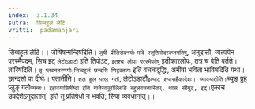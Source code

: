 ```yaml
---
index:  3.1.34
sutra:  सिब्बहुलं लेटि
vritti:  padamanjari
---
```


सिब्बहुलं लेटि।। जोषिषन्मन्दिषदिति। `जुषी प्रीतिसेवनयोः` `मदि स्तुतिमोदस्वप्नगतिषु`, अनुदात्तौ, व्यत्ययेन परस्मैपदम्, सिच इट् `लेटोऽडाटौ` इति तिपोऽट्, `इतश्च लोपः परस्मैपदेषु` इतीकारलोपः, तत्र च वेति वर्तते। तारिषदिति। `तृ प्लवनतरणयोः`,`सिब्बहुलं छन्दसि णिद्वक्तव्यः` इति वचनाद्वृद्धिः, अमीषां भविता भाविषदिति यथा। छान्दसो वा दीर्घः। पतातीति। `शल हुल पत्लृ गतौ`, लेटोऽडाटौ` इत्याट् शपासहैकादेशः। च्यावयातीति। `च्युङ् प्रुह् प्लुङ् गतौ` ण्यन्तः। इहावयासिषीष्ठा इति यातेरवपूर्वाल्लिङि बहुलवचनास्तिप्, थासः सीयुट्, इट्। `एकाच उपदेशेऽनुदात्तात्` इति तु प्रतिषेधो न भवति; सिपा व्यवधानात्।।
